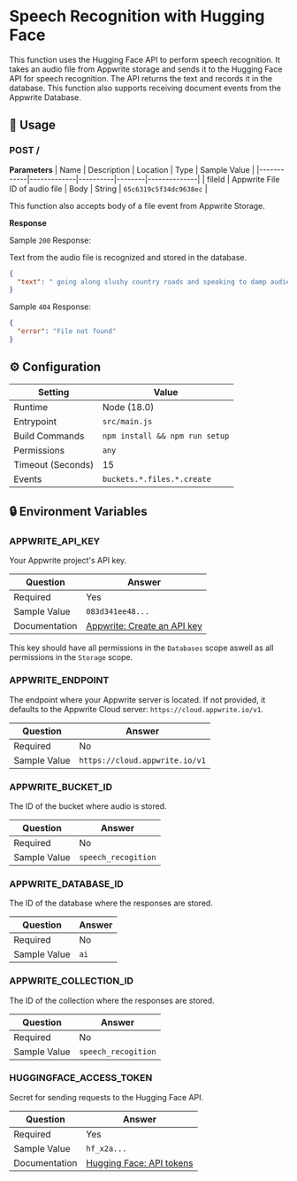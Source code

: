 # Speech Recognition with Hugging Face

This function uses the Hugging Face API to perform speech recognition. It takes an audio file from Appwrite storage and sends it to the Hugging Face API for speech recognition. The API returns the text and records it in the database. This function also supports receiving document events from the Appwrite Database.

## 🧰 Usage

### POST /

**Parameters**
| Name | Description | Location | Type | Sample Value |
|------------|-------------|----------|--------|--------------|
| fileId | Appwrite File ID of audio file | Body | String | `65c6319c5f34dc9638ec` |

This function also accepts body of a file event from Appwrite Storage.

**Response**

Sample `200` Response:

Text from the audio file is recognized and stored in the database.

```json
{
  "text": " going along slushy country roads and speaking to damp audiences in draughty schoolrooms day after day for a fortnight he'll have to put in an appearance at some place of worship on sunday morning and he can come to us immediately afterwards"
}
```

Sample `404` Response:

```json
{
  "error": "File not found"
}
```

## ⚙️ Configuration

| Setting           | Value                          |
| ----------------- | ------------------------------ |
| Runtime           | Node (18.0)                    |
| Entrypoint        | `src/main.js`                  |
| Build Commands    | `npm install && npm run setup` |
| Permissions       | `any`                          |
| Timeout (Seconds) | 15                             |
| Events            | `buckets.*.files.*.create`     |

## 🔒 Environment Variables

### APPWRITE_API_KEY

Your Appwrite project's API key.

| Question      | Answer                                                                                            |
| ------------- | ------------------------------------------------------------------------------------------------- |
| Required      | Yes                                                                                               |
| Sample Value  | `083d341ee48...`                                                                                  |
| Documentation | [Appwrite: Create an API key](https://appwrite.io/docs/advanced/platform/api-keys#create-api-key) |

This key should have all permissions in the `Databases` scope aswell as all permissions in the `Storage` scope.

### APPWRITE_ENDPOINT

The endpoint where your Appwrite server is located. If not provided, it defaults to the Appwrite Cloud server: `https://cloud.appwrite.io/v1`.

| Question     | Answer                         |
| ------------ | ------------------------------ |
| Required     | No                             |
| Sample Value | `https://cloud.appwrite.io/v1` |

### APPWRITE_BUCKET_ID

The ID of the bucket where audio is stored.

| Question     | Answer              |
| ------------ | ------------------- |
| Required     | No                  |
| Sample Value | `speech_recogition` |

### APPWRITE_DATABASE_ID

The ID of the database where the responses are stored.

| Question     | Answer |
| ------------ | ------ |
| Required     | No     |
| Sample Value | `ai`   |

### APPWRITE_COLLECTION_ID

The ID of the collection where the responses are stored.

| Question     | Answer              |
| ------------ | ------------------- |
| Required     | No                  |
| Sample Value | `speech_recogition` |

### HUGGINGFACE_ACCESS_TOKEN

Secret for sending requests to the Hugging Face API.

| Question      | Answer                                                                                              |
| ------------- | --------------------------------------------------------------------------------------------------- |
| Required      | Yes                                                                                                 |
| Sample Value  | `hf_x2a...`                                                                                         |
| Documentation | [Hugging Face: API tokens](https://huggingface.co/docs/api-inference/en/quicktour#get-your-api-token) |
